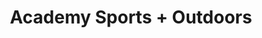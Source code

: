 ---
title: "Academy Sports + Outdoors"
url: /lubbock/academy-sports-outdoors-quaker-avenue/
shop: sports
---